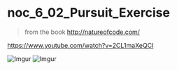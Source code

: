 # noc_6_02_Pursuit_Exercise
> from the book http://natureofcode.com/

https://www.youtube.com/watch?v=2CL1maXeQCI

![Imgur](https://i.imgur.com/TIgaoY4.jpg)
![Imgur](https://i.imgur.com/FeRBzBs.jpg)

